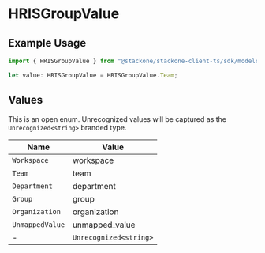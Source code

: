 # HRISGroupValue

## Example Usage

```typescript
import { HRISGroupValue } from "@stackone/stackone-client-ts/sdk/models/shared";

let value: HRISGroupValue = HRISGroupValue.Team;
```

## Values

This is an open enum. Unrecognized values will be captured as the `Unrecognized<string>` branded type.

| Name                   | Value                  |
| ---------------------- | ---------------------- |
| `Workspace`            | workspace              |
| `Team`                 | team                   |
| `Department`           | department             |
| `Group`                | group                  |
| `Organization`         | organization           |
| `UnmappedValue`        | unmapped_value         |
| -                      | `Unrecognized<string>` |